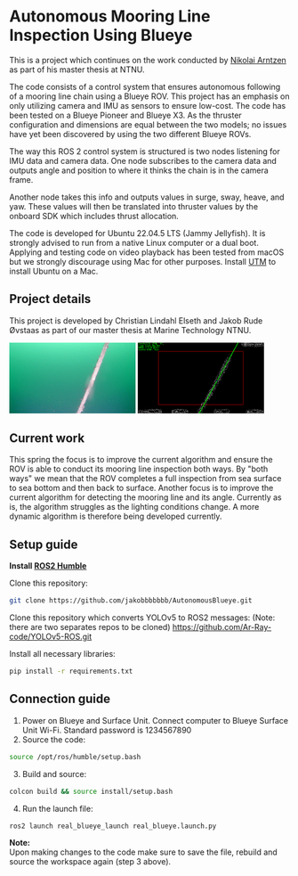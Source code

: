 # Autonomous Mooring Line Inspection Using Blueye
This is a project which continues on the work conducted by [Nikolai Arntzen](https://github.com/Nikolaiarn) as part of his master thesis at NTNU.

The code consists of a control system that ensures autonomous following of a mooring line chain using a Blueye ROV. This project has an emphasis on only utilizing camera and IMU as sensors to ensure low-cost. The code has been tested on a Blueye Pioneer and Blueye X3. As the thruster configuration and dimensions are equal between the two models; no issues have yet been discovered by using the two different Blueye ROVs.

The way this ROS 2 control system is structured is two nodes listening for IMU data and camera data. One node subscribes to the camera data and outputs angle and position to where it thinks the chain is in the camera frame. 

Another node takes this info and outputs values in surge, sway, heave, and yaw. These values will then be translated into thruster values by the onboard SDK which includes thrust allocation. 

The code is developed for Ubuntu 22.04.5 LTS (Jammy Jellyfish). It is strongly advised to run from a native Linux computer or a dual boot. Applying and testing code on video playback has been tested from macOS but we strongly discourage using Mac for other purposes. Install [UTM](https://mac.getutm.app) to install Ubuntu on a Mac.

## Project details
This project is developed by Christian Lindahl Elseth and Jakob Rude Øvstaas as part of our master thesis at Marine Technology NTNU.
<p float="left">
  <img src="Photos/Unfiltered.png" width="45%" />
  <img src="Photos/Filtered.png" width="45%" />
</p>

## Current work
This spring the focus is to improve the current algorithm and ensure the ROV is able to conduct its mooring line inspection both ways. By "both ways" we mean that the ROV completes a full inspection from sea surface to sea bottom and then back to surface. Another focus is to improve the current algorithm for detecting the mooring line and its angle. Currently as is, the algorithm struggles as the lighting conditions change. A more dynamic algorithm is therefore being developed currently.

## Setup guide
**Install [ROS2 Humble](https://docs.ros.org/en/humble/Installation/Ubuntu-Install-Debs.html)**

Clone this repository:
```sh
git clone https://github.com/jakobbbbbbb/AutonomousBlueye.git
```

Clone this repository which converts YOLOv5 to ROS2 messages: (Note: there are two separates repos to be cloned)
https://github.com/Ar-Ray-code/YOLOv5-ROS.git

Install all necessary libraries:
```sh
pip install -r requirements.txt
```
## Connection guide
1. Power on Blueye and Surface Unit. Connect computer to Blueye Surface Unit Wi-Fi. Standard password is 1234567890
2. Source the code:
```sh
source /opt/ros/humble/setup.bash
```
3. Build and source:
```sh
colcon build && source install/setup.bash
```
4. Run the launch file:
```sh
ros2 launch real_blueye_launch real_blueye.launch.py
```

**Note:**  
Upon making changes to the code make sure to save the file, rebuild and source the workspace again (step 3 above).
